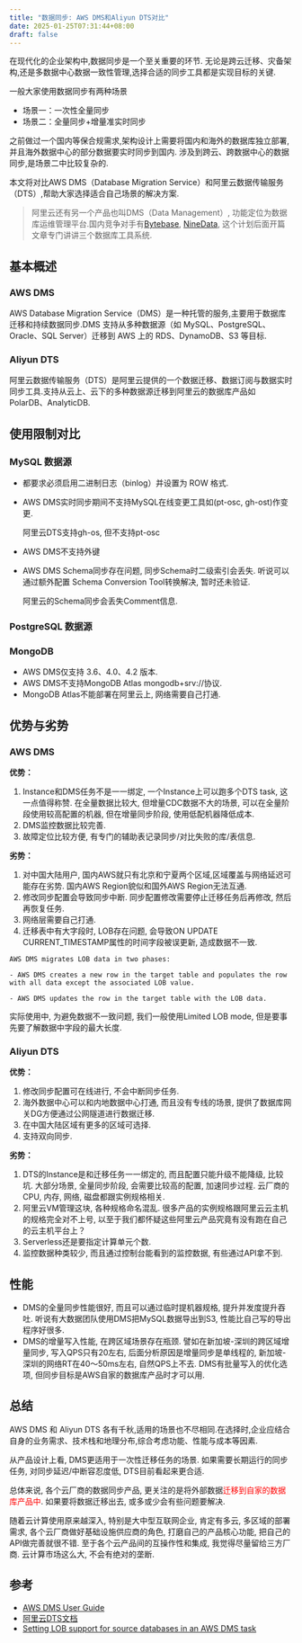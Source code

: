 ```yaml
---
title: "数据同步: AWS DMS和Aliyun DTS对比"
date: 2025-01-25T07:31:44+08:00
draft: false
---
```



在现代化的企业架构中,数据同步是一个至关重要的环节. 无论是跨云迁移、灾备架构,还是多数据中心数据一致性管理,选择合适的同步工具都是实现目标的关键.

一般大家使用数据同步有两种场景
* 场景一：一次性全量同步
* 场景二：全量同步+增量准实时同步 
  
之前做过一个国内等保合规需求,架构设计上需要将国内和海外的数据库独立部署, 并且海外数据中心的部分数据要实时同步到国内. 涉及到跨云、跨数据中心的数据同步,是场景二中比较复杂的.

本文将对比AWS DMS（Database Migration Service）和阿里云数据传输服务（DTS）,帮助大家选择适合自己场景的解决方案.

> 阿里云还有另一个产品也叫DMS（Data Management）, 功能定位为数据库运维管理平台.国内竞争对手有[Bytebase](https://bytebase.cc/), [NineData](https://www.ninedata.cloud/), 这个计划后面开篇文章专门讲讲三个数据库工具系统.

## 基本概述

### AWS DMS

AWS Database Migration Service（DMS）是一种托管的服务,主要用于数据库迁移和持续数据同步.DMS 支持从多种数据源（如 MySQL、PostgreSQL、Oracle、SQL Server）迁移到 AWS 上的 RDS、DynamoDB、S3 等目标.

### Aliyun DTS

阿里云数据传输服务（DTS）是阿里云提供的一个数据迁移、数据订阅与数据实时同步工具.支持从云上、云下的多种数据源迁移到阿里云的数据库产品如PolarDB、AnalyticDB.


## 使用限制对比


### MySQL 数据源
- 都要求必须启用二进制日志（binlog）并设置为 ROW 格式.
- AWS DMS实时同步期间不支持MySQL在线变更工具如(pt-osc, gh-ost)作变更. 
  
  阿里云DTS支持gh-os, 但不支持pt-osc

- AWS DMS不支持外键
- AWS DMS Schema同步存在问题, 同步Schema时二级索引会丢失. 
  听说可以通过额外配置 Schema Conversion Tool转换解决, 暂时还未验证.

  阿里云的Schema同步会丢失Comment信息.

### PostgreSQL 数据源

### MongoDB
- AWS DMS仅支持 3.6、4.0、4.2 版本.
- AWS DMS不支持MongoDB Atlas mongodb+srv://协议.
- MongoDB Atlas不能部署在阿里云上, 网络需要自己打通.

## 优势与劣势

### AWS DMS
**优势：**
1. Instance和DMS任务不是一一绑定, 一个Instance上可以跑多个DTS task, 这一点值得称赞. 
   在全量数据比较大, 但增量CDC数据不大的场景, 可以在全量阶段使用较高配置的机器, 但在增量同步阶段, 使用低配机器降低成本.
2. DMS监控数据比较完善.
3. 故障定位比较方便, 有专门的辅助表记录同步/对比失败的库/表信息.

**劣势：**
1. 对中国大陆用户, 国内AWS就只有北京和宁夏两个区域,区域覆盖与网络延迟可能存在劣势. 国内AWS Region貌似和国外AWS Region无法互通.
2. 修改同步配置会导致同步中断. 同步配置修改需要停止迁移任务后再修改, 然后再恢复任务.
3. 网络层需要自己打通.
3. 迁移表中有大字段时, LOB存在问题, 会导致ON UPDATE CURRENT_TIMESTAMP属性的时间字段被误更新, 造成数据不一致.
```
AWS DMS migrates LOB data in two phases:

- AWS DMS creates a new row in the target table and populates the row with all data except the associated LOB value.

- AWS DMS updates the row in the target table with the LOB data.
```

实际使用中, 为避免数据不一致问题, 我们一般使用Limited LOB mode, 但是要事先要了解数据中字段的最大长度.


### Aliyun DTS
**优势：**
1. 修改同步配置可在线进行, 不会中断同步任务.
2. 海外数据中心可以和内地数据中心打通, 而且没有专线的场景, 提供了数据库网关DG方便通过公网隧道进行数据迁移.
3. 在中国大陆区域有更多的区域可选择.
4. 支持双向同步.

**劣势：**
1. DTS的Instance是和迁移任务一一绑定的, 而且配置只能升级不能降级, 比较坑. 大部分场景, 全量同步阶段, 会需要比较高的配置, 加速同步过程. 云厂商的CPU, 内存, 网络, 磁盘都跟实例规格相关.
2. 阿里云VM管理这块, 各种规格命名混乱. 很多产品的实例规格跟阿里云云主机的规格完全对不上号, 以至于我们都怀疑这些阿里云产品究竟有没有跑在自己的云主机平台上？
3. Serverless还是要指定计算单元个数.
4. 监控数据种类较少, 而且通过控制台能看到的监控数据, 有些通过API拿不到.

## 性能

* DMS的全量同步性能很好, 而且可以通过临时提机器规格, 提升并发度提升吞吐. 听说有大数据团队使用DMS把MySQL数据导出到S3, 性能比自己写的导出程序好很多.
* DMS的增量写入性能, 在跨区域场景存在瓶颈. 譬如在新加坡-深圳的跨区域增量同步, 写入QPS只有20左右, 后面分析原因是增量同步是单线程的, 新加坡-深圳的网络RT在40～50ms左右, 自然QPS上不去.
  DMS有批量写入的优化选项, 但同步目标是AWS自家的数据库产品时才可以用.

## 总结

AWS DMS 和 Aliyun DTS 各有千秋,适用的场景也不尽相同.在选择时,企业应结合自身的业务需求、技术栈和地理分布,综合考虑功能、性能与成本等因素.

从产品设计上看, DMS更适用于一次性迁移任务的场景. 如果需要长期运行的同步任务, 对同步延迟/中断容忍度低, DTS目前看起来更合适.

总体来说, 各个云厂商的数据同步产品, 更关注的是将外部数据<span style="color: red;">迁移到自家的数据库产品中</span>. 如果要将数据迁移出去, 或多或少会有些问题要解决. 

随着云计算使用原来越深入, 特别是大中型互联网企业, 肯定有多云, 多区域的部署需求, 各个云厂商做好基础设施供应商的角色, 打磨自己的产品核心功能, 把自己的API做完善就很不错. 至于各个云产品间的互操作性和集成, 我觉得尽量留给三方厂商. 云计算市场这么大, 不会有绝对的垄断. 


## 参考
- [AWS DMS User Guide](https://docs.aws.amazon.com/dms/latest/userguide/Welcome.html)
- [阿里云DTS文档](https://help.aliyun.com/zh/dts/product-overview/what-is-dts)
- [Setting LOB support for source databases in an AWS DMS task
](https://docs.aws.amazon.com/dms/latest/userguide/CHAP_Tasks.LOBSupport.html)